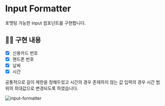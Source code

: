 # Input Formatter
포멧팅 가능한 input 컴포넌트를 구현합니다.

## 👩‍💻 구현 내용 
- [x] 신용카드 번호
- [x] 핸드폰 번호
- [x] 날짜
- [x] 시간

공통적으로 길이 제한을 정해두었고 시간의 경우 존재하지 않는 값 입력의 경우 시간 범위의 최대값으로 변경되도록 하였습니다.

![input-formatter](https://user-images.githubusercontent.com/57757719/142829237-b1c1ad36-92be-4244-a1db-a3eb11da74fb.gif)

